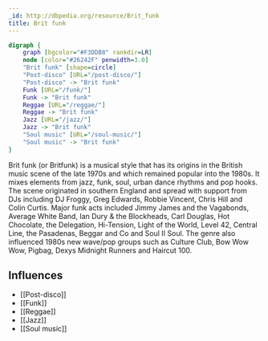 ```yaml
---
_id: http://dbpedia.org/resource/Brit_funk
title: Brit funk
---
```


```dot
digraph {
	graph [bgcolor="#F3DDB8" rankdir=LR]
	node [color="#26242F" penwidth=3.0]
	"Brit funk" [shape=circle]
	"Post-disco" [URL="/post-disco/"]
	"Post-disco" -> "Brit funk"
	Funk [URL="/funk/"]
	Funk -> "Brit funk"
	Reggae [URL="/reggae/"]
	Reggae -> "Brit funk"
	Jazz [URL="/jazz/"]
	Jazz -> "Brit funk"
	"Soul music" [URL="/soul-music/"]
	"Soul music" -> "Brit funk"
}
```

Brit funk (or Britfunk) is a musical style that has its origins in the British music scene of the late 1970s and which remained popular into the 1980s. It mixes elements from jazz, funk, soul, urban dance rhythms and pop hooks. The scene originated in southern England and spread with support from DJs including DJ Froggy, Greg Edwards, Robbie Vincent, Chris Hill and Colin Curtis. Major funk acts included Jimmy James and the Vagabonds, Average White Band, Ian Dury & the Blockheads, Carl Douglas, Hot Chocolate, the Delegation, Hi-Tension, Light of the World, Level 42, Central Line, the Pasadenas, Beggar and Co and Soul II Soul. The genre also influenced 1980s new wave/pop groups such as Culture Club, Bow Wow Wow, Pigbag, Dexys Midnight Runners and Haircut 100.

## Influences

- [[Post-disco]]
- [[Funk]]
- [[Reggae]]
- [[Jazz]]
- [[Soul music]]
